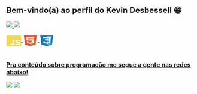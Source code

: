 ## Bem-vindo(a) ao perfil do Kevin Desbessell 😁

 <div>
   <a href="https://github.com/kevin-desbessell">
   <img height="180em" src="https://github-readme-stats.vercel.app/api?username=kevin-desbessell&show_icons=true&theme=tokyonight&include_all_commits=true&count_private=true"/>
   <img height="180em" src="https://github-readme-stats.vercel.app/api/top-langs/?username=kevin-desbessell&layout=compact&langs_count=6&theme=tokyonight"/>

</div>
<div style="display: inline_block"><br>
  <img align="center" alt="Js" height="30" width="40" src="https://raw.githubusercontent.com/devicons/devicon/master/icons/javascript/javascript-plain.svg">
  <img align="center" alt="HTML" height="30" width="40" src="https://raw.githubusercontent.com/devicons/devicon/master/icons/html5/html5-original.svg">
  <img align="center" alt="CSS" height="30" width="40" src="https://raw.githubusercontent.com/devicons/devicon/master/icons/css3/css3-original.svg">
</div>
 
 <br>
 
  ### Pra conteúdo sobre programação me segue a gente nas redes abaixo!
 
<div> 
  <a href="https://instagram.com/kevin_desbessell" target="_blank"><img src="https://img.shields.io/badge/-Instagram-%23E4405F?style=for-the-badge&logo=instagram&logoColor=white" target="_blank"></a>
  <a href = "mailto:kevindesbessell@gmail.com"><img src="https://img.shields.io/badge/-Gmail-%23333?style=for-the-badge&logo=gmail&logoColor=white" target="_blank"></a>
 
</div>
